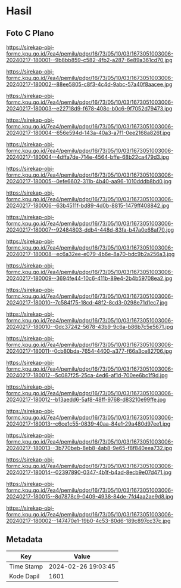 # Hasil

## Foto C Plano

https://sirekap-obj-formc.kpu.go.id/7ea4/pemilu/pdpr/16/73/05/10/03/1673051003006-20240217-180001--9b8bb859-c582-4fb2-a287-6e89a361cd70.jpg

https://sirekap-obj-formc.kpu.go.id/7ea4/pemilu/pdpr/16/73/05/10/03/1673051003006-20240217-180002--88ee5805-c8f3-4c4d-9abc-57a40f8aacee.jpg

https://sirekap-obj-formc.kpu.go.id/7ea4/pemilu/pdpr/16/73/05/10/03/1673051003006-20240217-180003--e22718d9-f678-408c-b0c6-9f7052d79473.jpg

https://sirekap-obj-formc.kpu.go.id/7ea4/pemilu/pdpr/16/73/05/10/03/1673051003006-20240217-180004--656e594d-143a-40a3-a7f1-0ee2168a826f.jpg

https://sirekap-obj-formc.kpu.go.id/7ea4/pemilu/pdpr/16/73/05/10/03/1673051003006-20240217-180004--4dffa7de-714e-4564-bffe-68b22ca479d3.jpg

https://sirekap-obj-formc.kpu.go.id/7ea4/pemilu/pdpr/16/73/05/10/03/1673051003006-20240217-180005--0efe6602-311b-4b40-aa96-1010dddb8bd0.jpg

https://sirekap-obj-formc.kpu.go.id/7ea4/pemilu/pdpr/16/73/05/10/03/1673051003006-20240217-180006--63b4511f-bd89-4d0b-8815-1479ff408842.jpg

https://sirekap-obj-formc.kpu.go.id/7ea4/pemilu/pdpr/16/73/05/10/03/1673051003006-20240217-180007--92484803-ddb4-448d-83fa-b47a0e68af70.jpg

https://sirekap-obj-formc.kpu.go.id/7ea4/pemilu/pdpr/16/73/05/10/03/1673051003006-20240217-180008--ec6a32ee-e079-4b6e-8a70-bdc9b2a256a3.jpg

https://sirekap-obj-formc.kpu.go.id/7ea4/pemilu/pdpr/16/73/05/10/03/1673051003006-20240217-180009--3694fe44-10c6-411b-89e4-2b4b59708ea2.jpg

https://sirekap-obj-formc.kpu.go.id/7ea4/pemilu/pdpr/16/73/05/10/03/1673051003006-20240217-180010--7c584f75-18cd-48f2-8cd3-0298e71d1ec7.jpg

https://sirekap-obj-formc.kpu.go.id/7ea4/pemilu/pdpr/16/73/05/10/03/1673051003006-20240217-180010--0dc37242-5678-43b9-9c6a-b86b7c5e5671.jpg

https://sirekap-obj-formc.kpu.go.id/7ea4/pemilu/pdpr/16/73/05/10/03/1673051003006-20240217-180011--0cb80bda-7654-4400-a377-f66a3ce82706.jpg

https://sirekap-obj-formc.kpu.go.id/7ea4/pemilu/pdpr/16/73/05/10/03/1673051003006-20240217-180012--5c087f25-25ca-4ed6-af1d-700ee6bc1f9d.jpg

https://sirekap-obj-formc.kpu.go.id/7ea4/pemilu/pdpr/16/73/05/10/03/1673051003006-20240217-180012--b13aedd6-5af8-48ff-9768-d83210e99ffe.jpg

https://sirekap-obj-formc.kpu.go.id/7ea4/pemilu/pdpr/16/73/05/10/03/1673051003006-20240217-180013--c6ce1c55-0839-40aa-84e1-29a480d97ee1.jpg

https://sirekap-obj-formc.kpu.go.id/7ea4/pemilu/pdpr/16/73/05/10/03/1673051003006-20240217-180013--3b770beb-8eb8-4ab8-9e65-f8f840eea732.jpg

https://sirekap-obj-formc.kpu.go.id/7ea4/pemilu/pdpr/16/73/05/10/03/1673051003006-20240217-180014--02397890-0347-4b1f-b4ad-8ecb9e07d471.jpg

https://sirekap-obj-formc.kpu.go.id/7ea4/pemilu/pdpr/16/73/05/10/03/1673051003006-20240217-180015--8d7878c9-0409-4938-84de-7fd4aa2ae9d8.jpg

https://sirekap-obj-formc.kpu.go.id/7ea4/pemilu/pdpr/16/73/05/10/03/1673051003006-20240217-180002--147470e1-19b0-4c53-80d6-189c897cc37c.jpg


## Metadata

| Key        | Value               |
| ---------- | ------------------- |
| Time Stamp | 2024-02-26 19:03:45 |
| Kode Dapil | 1601                |



